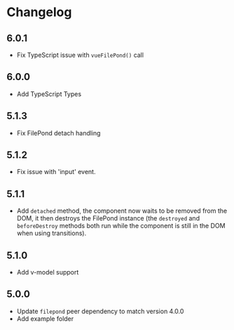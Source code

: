 # Changelog

## 6.0.1

- Fix TypeScript issue with `vueFilePond()` call


## 6.0.0

- Add TypeScript Types


## 5.1.3

- Fix FilePond detach handling


## 5.1.2

- Fix issue with 'input' event.


## 5.1.1

- Add `detached` method, the component now waits to be removed from the DOM, it then destroys the FilePond instance (the `destroyed` and `beforeDestroy` methods both run while the component is still in the DOM when using transitions).


## 5.1.0

- Add v-model support


## 5.0.0

- Update `filepond` peer dependency to match version 4.0.0
- Add example folder
